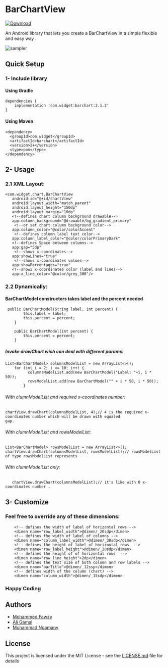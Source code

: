 # BarChartView
[ ![Download](https://api.bintray.com/packages/ma7madfawzy/BarChart/com.widget.barchart/images/download.svg) ](https://bintray.com/ma7madfawzy/BarChart/com.widget.barchart/_latestVersion)

An Android library that lets you create a BarChartView in a simple flexible and easy way .

![sample](images/Demo2.gif)r

## Quick Setup

### 1- Include library

#### Using Gradle
```
dependencies {
    implementation 'com.widget:barchart:2.1.2'
}
```
#### Using Maven
```
<dependency>
  <groupId>com.widget</groupId>
  <artifactId>barchart</artifactId>
  <version>2+</version>
  <type>pom</type>
</dependency>

```
## 2- Usage

### 2.1 XML Layout:

 ```
 <com.widget.chart.BarChartView
    android:id="@+id/chartView"
    android:layout_width="match_parent"
    android:layout_height="150dp"
    android:layout_margin="10dp"
    <!--defines chart column background drawable-->
    app:column_background="@drawable/bg_gradient_primary"
     <!--or set chart column background color-->
    app:column_color="@color/colorAccent"
     <!--defines column label text color-->
    app:column_label_color="@color/colorPrimaryDark"
    <!--defines Space between columns-->
    app:gap="5dp"
     <!--shows x-coordinates-->
    app:showLines="true"
     <!--shows x-coordinates values-->
    app:showPercentages="true"
    <!--shows x-coordinates color (label and line)-->
    app:x_line_color="@color/grey_300"/>

```
### 2.2 Dynamically:

#### BarChartModel constructors takes label and the percent needed
````
 public BarChartModel(String label, int percent) {
        this.label = label;
        this.percent = percent;
    }

    public BarChartModel(int percent) {
        this.percent = percent;
    }
````

##### Invoke drawChart wich can deal with different params:
````
List<BarChartModel> columnsModelList = new ArrayList<>();
    for (int i = 2; i <= 10; i++) {
          columnsModelList.add(new BarChartModel("Label: "+i, i * 50));
          rowsModelList.add(new BarChartModel("" + i * 50, i * 50));
        }
````
###### With clumnModelList and required x-coordinates number:
````
chartView.drawChart(columnsModelList, 4);// 4 is the required x-coordinates number which will be drawn with equaled                gap.
````
###### With clumnModelList and rowsModelList:
````
List<BarChartModel> rowsModelList = new ArrayList<>();
chartView.drawChart(columnsModelList, rowsModelList);// rowsModelList of type rowsModelList represents 
````
###### With clumnModelList only:
````
   chartView.drawChart(columnsModelList);// it's like with 0 x-coordinates number .
````
## 3- Customize
### Feel free to override any of these dimensions:
````
    <!-- defines the width of label of horizontal rows -->
    <dimen name="row_label_width">@dimen/_20sdp</dimen>
    <!-- defines the width of label of columns -->
    <dimen name="column_label_width">@dimen/_30sdp</dimen>
    <!-- defines the height of label of horizontal rows  -->
    <dimen name="row_label_height">@dimen/_20sdp</dimen>
    <!-- defines the height of of horizontal rows  -->
    <dimen name="row_line_height">2dp</dimen>
    <!-- defines the text size of both column and row labels -->
    <dimen name="barTitle">@dimen/_12ssp</dimen>
    <!-- defines width of the column (chart) -->
    <dimen name="column_width">@dimen/_15sdp</dimen>
````
### Happy Coding

## Authors

* [Mohammed Fawzy](https://github.com/ma7madfawzy)
* [Ali Gamal](https://github.com/aligamal-dev)
* [Muhammad Noamany](https://github.com/muhammadnomany25)


## License

This project is licensed under the MIT License - see the [LICENSE.md](LICENSE.md) file for details

